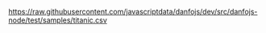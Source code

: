 https://raw.githubusercontent.com/javascriptdata/danfojs/dev/src/danfojs-node/test/samples/titanic.csv